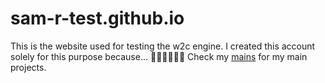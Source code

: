 # sam-r-test.github.io
This is the website used for testing the w2c engine. I created
this account solely for this purpose because... 🤷‍♂️🤷‍♂️🤷‍♂️
Check my [mains](https://www.github.com/samm-r) for my main projects.
